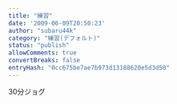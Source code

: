 ```yaml
---
title: "練習"
date: '2009-06-09T20:50:23'
author: "subaru44k"
category: "練習(デフォルト)"
status: "publish"
allowComments: true
convertBreaks: false
entryHash: "0cc675be7ae7b973d13188620e5d3d50"
---
```

30分ジョグ
